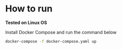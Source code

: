 # How to run 

**Tested on Linux OS**

Install Docker Compose and run the command below

```sh
docker-compose -f docker-compose.yaml up
```